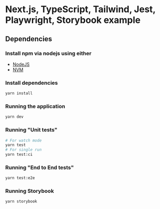 # Next.js, TypeScript, Tailwind, Jest, Playwright, Storybook example

## Dependencies

### Install npm via nodejs using either

- [NodeJS](https://nodejs.org/en/)
- [NVM](https://github.com/nvm-sh/nvm)

### Install dependencies

```sh
yarn install
```

### Running the application

```sh
yarn dev
```

### Running "Unit tests"

```sh
# For watch mode
yarn test
# For single run
yarn test:ci
```

### Running "End to End tests"

```sh
yarn test:e2e
```

### Running Storybook

```sh
yarn storybook
```